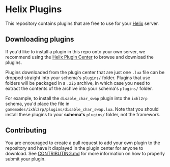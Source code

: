 # Helix Plugins

This repository contains plugins that are free to use for your [Helix](https://github.com/NebulousCloud/helix) server.

## Downloading plugins
If you'd like to install a plugin in this repo onto your own server, we recommend using the [Helix Plugin Center](https://plugins.gethelix.co/) to browse and download the plugins.

Plugins downloaded from the plugin center that are just one `.lua` file can be dropped straight into your schema's `plugins/` folder. Plugins that use folders will be packaged in a `.zip` archive, in which case you need to extract the contents of the archive into your schema's `plugins/` folder.

For example, to install the `disable_char_swap` plugin into the `ixhl2rp` schema, you'd place the file in `gamemodes/ixhl2rp/plugins/disable_char_swap.lua`. Note that you should install these plugins to your **schema's** `plugins/` folder, not the framework.

## Contributing
You are encouraged to create a pull request to add your own plugin to the repository and have it displayed in the plugin center for anyone to download. See [CONTRIBUTING.md](CONTRIBUTING.md) for more information on how to properly submit your plugin.
